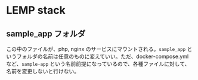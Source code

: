 # LEMP stack 

## sample_app フォルダ
この中のファイルが、php, nginx のサービスにマウントされる。`sample_app` というフォルダの名前は任意のものに変えていい。ただ、docker-compose.yml など、`sample-app` という名前前提になっているので、各種ファイルに対して、名前を変更しないと行けない。